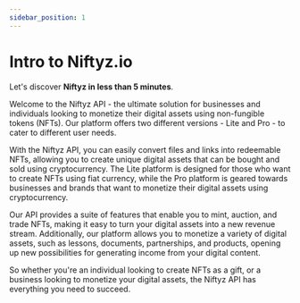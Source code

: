 ```yaml
---
sidebar_position: 1
---
```


# Intro to Niftyz.io

Let's discover **Niftyz in less than 5 minutes**.

Welcome to the Niftyz API - the ultimate solution for businesses and individuals looking to monetize their digital assets using non-fungible tokens (NFTs). Our platform offers two different versions - Lite and Pro - to cater to different user needs.

With the Niftyz API, you can easily convert files and links into redeemable NFTs, allowing you to create unique digital assets that can be bought and sold using cryptocurrency. The Lite platform is designed for those who want to create NFTs using fiat currency, while the Pro platform is geared towards businesses and brands that want to monetize their digital assets using cryptocurrency.

Our API provides a suite of features that enable you to mint, auction, and trade NFTs, making it easy to turn your digital assets into a new revenue stream. Additionally, our platform allows you to monetize a variety of digital assets, such as lessons, documents, partnerships, and products, opening up new possibilities for generating income from your digital content.

So whether you're an individual looking to create NFTs as a gift, or a business looking to monetize your digital assets, the Niftyz API has everything you need to succeed.
